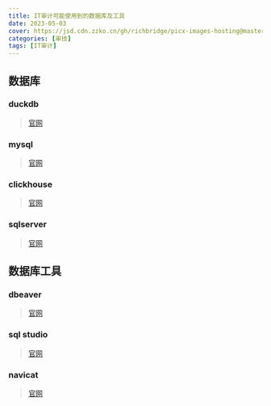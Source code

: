 ```yaml
---
title: IT审计可能使用到的数据库及工具
date: 2023-05-03
cover: https://jsd.cdn.zzko.cn/gh/richbridge/picx-images-hosting@master/thumbnail/audit.jpg
categories: [审技]
tags: [IT审计]
---
```


## 数据库

### duckdb
> [官网](https://duckdb.org/)

### mysql
> [官网](https://www.mysql.com/)

### clickhouse
> [官网](https://clickhouse.com/)

### sqlserver
> [官网](https://www.microsoft.com/en-us/sql-server/)

## 数据库工具


### dbeaver
> [官网](https://dbeaver.io/)

### sql studio
> [官网](https://www.sqlstudio.com/)

### navicat
> [官网](https://www.navicat.com.cn/)
